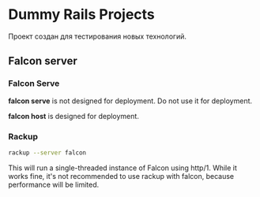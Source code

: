 # Dummy Rails Projects

Проект создан для тестирования новых технологий.

## Falcon server
### Falcon Serve
**falcon serve** is not designed for deployment. Do not use it for deployment.

**falcon host** is designed for deployment.

### Rackup
```bash
rackup --server falcon
```
This will run a single-threaded instance of Falcon using http/1. While it works fine, it's not recommended to use rackup with falcon, because performance will be limited.

